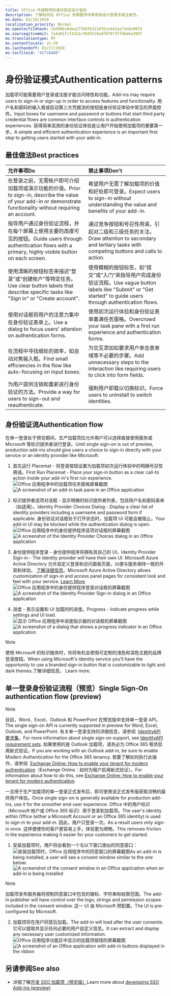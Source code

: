 ```yaml
---
title: Office 外接程序的身份验证设计准则
description: 了解如何在 Office 外接程序中直观地设计登录页或注册页。
ms.date: 03/19/2019
localization_priority: Normal
ms.openlocfilehash: cbd90bc6eba277b0fb313df6ce442aa73e8a997d
ms.sourcegitcommit: fa4e81fcf41b1c39d5516edf078f3ffdbd4a3997
ms.translationtype: MT
ms.contentlocale: zh-CN
ms.lasthandoff: 03/17/2020
ms.locfileid: "42718480"
---
```

# <a name="authentication-patterns"></a><span data-ttu-id="43ea8-103">身份验证模式</span><span class="sxs-lookup"><span data-stu-id="43ea8-103">Authentication patterns</span></span>

<span data-ttu-id="43ea8-104">加载项可能需要用户登录或注册才能访问特性和功能。</span><span class="sxs-lookup"><span data-stu-id="43ea8-104">Add-ins may require users to sign-in or sign-up in order to access features and functionality.</span></span> <span data-ttu-id="43ea8-105">用户名和密码的输入框或启动第三方凭据流的按钮是身份验证体验中常见的界面控件。</span><span class="sxs-lookup"><span data-stu-id="43ea8-105">Input boxes for username and password or buttons that start third party credential flows are common interface controls in authentication experiences.</span></span> <span data-ttu-id="43ea8-106">获得简单高效的身份验证体验是让用户开始使用加载项的重要第一步。</span><span class="sxs-lookup"><span data-stu-id="43ea8-106">A simple and efficient authentication experience is an important first step to getting users started with your add-in.</span></span>

## <a name="best-practices"></a><span data-ttu-id="43ea8-107">最佳做法</span><span class="sxs-lookup"><span data-stu-id="43ea8-107">Best practices</span></span>

|<span data-ttu-id="43ea8-108">允许事项</span><span class="sxs-lookup"><span data-stu-id="43ea8-108">Do</span></span>|<span data-ttu-id="43ea8-109">禁止事项</span><span class="sxs-lookup"><span data-stu-id="43ea8-109">Don't</span></span>|
|:----|:----|
|<span data-ttu-id="43ea8-110">在登录之前，无需帐户即可介绍加载项或演示功能的价值。</span><span class="sxs-lookup"><span data-stu-id="43ea8-110">Prior to sign-in, describe the value of your add-in or demonstrate functionality without requiring an account.</span></span> |<span data-ttu-id="43ea8-111">希望用户无需了解加载项的价值和好处即可登录。</span><span class="sxs-lookup"><span data-stu-id="43ea8-111">Expect users to sign-in without understanding the value and benefits of your add-in.</span></span>|
|<span data-ttu-id="43ea8-112">指导用户通过身份验证流程，并在每个屏幕上使用主要的高度可见的按钮。</span><span class="sxs-lookup"><span data-stu-id="43ea8-112">Guide users through authentication flows with a primary, highly visible button on each screen.</span></span> |<span data-ttu-id="43ea8-113">通过竞争按钮和号召性用语，引起对二级和三级任务的关注。</span><span class="sxs-lookup"><span data-stu-id="43ea8-113">Draw attention to secondary and tertiary tasks with competing buttons and calls to action.</span></span>|
|<span data-ttu-id="43ea8-114">使用清晰的按钮标签来描述“登录”或“创建帐户”等特定任务。</span><span class="sxs-lookup"><span data-stu-id="43ea8-114">Use clear button labels that describe specific tasks like "Sign in" or "Create account".</span></span>   |<span data-ttu-id="43ea8-115">使用模糊的按钮标签，如“提交”或“入门”来指导用户完成身份验证流程。</span><span class="sxs-lookup"><span data-stu-id="43ea8-115">Use vague button labels like "Submit" or "Get started" to guide users through authentication flows.</span></span>|
|<span data-ttu-id="43ea8-116">使用对话框将用户的注意力集中在身份验证表单上。</span><span class="sxs-lookup"><span data-stu-id="43ea8-116">Use a dialog to focus users' attention on authentication forms.</span></span>    |<span data-ttu-id="43ea8-117">使用初次运行体验和身份验证表单塞满任务窗格。</span><span class="sxs-lookup"><span data-stu-id="43ea8-117">Overcrowd your task pane with a first run experience and authentication forms.</span></span>|
|<span data-ttu-id="43ea8-118">在流程中寻找细处的效率，如自动对焦输入框。</span><span class="sxs-lookup"><span data-stu-id="43ea8-118">Find small efficiencies in the flow like auto-focusing on input boxes.</span></span> |<span data-ttu-id="43ea8-119">为交互添加如要求用户单击表单域等不必要的步骤。</span><span class="sxs-lookup"><span data-stu-id="43ea8-119">Add unnecessary steps to the interaction like requiring users to click into form fields.</span></span>|
|<span data-ttu-id="43ea8-120">为用户提供注销和重新进行身份验证的方法。</span><span class="sxs-lookup"><span data-stu-id="43ea8-120">Provide a way for users to sign-out and reauthenticate.</span></span>    |<span data-ttu-id="43ea8-121">强制用户卸载以切换标识。</span><span class="sxs-lookup"><span data-stu-id="43ea8-121">Force users to uninstall to switch identities.</span></span>|

## <a name="authentication-flow"></a><span data-ttu-id="43ea8-122">身份验证流</span><span class="sxs-lookup"><span data-stu-id="43ea8-122">Authentication flow</span></span>

<span data-ttu-id="43ea8-123">在单一登录处于预览期间，生产加载项应允许用户可以选择直接使用服务或 Microsoft 等标识提供者进行登录。</span><span class="sxs-lookup"><span data-stu-id="43ea8-123">Until single sign-on is out of preview, production add-ins should give users a choice to sign-in directly with your service or an identity provider like Microsoft.</span></span>

1. <span data-ttu-id="43ea8-124">首先运行 Placemat - 将登录按钮设置为加载项初次运行体验中的明确号召性用语。</span><span class="sxs-lookup"><span data-stu-id="43ea8-124">First Run Placemat - Place your sign-in button as a clear call-to action inside your add-in's first run experience.</span></span>
<span data-ttu-id="43ea8-125">![Office 应用程序中的加载项任务窗格屏幕截图](../images/add-in-fre-value-placemat.png)</span><span class="sxs-lookup"><span data-stu-id="43ea8-125">![A screenshot of an add-in task pane in an Office application](../images/add-in-fre-value-placemat.png)</span></span>

2. <span data-ttu-id="43ea8-126">标识提供者选项对话框 - 显示明确的标识提供者列表，包括用户名和密码表单（如适用）。</span><span class="sxs-lookup"><span data-stu-id="43ea8-126">Identity Provider Choices Dialog - Display a clear list of identity providers including a username and password form if applicable.</span></span> <span data-ttu-id="43ea8-127">身份验证对话框处于打开状态时，加载项 UI 可能会被阻止。</span><span class="sxs-lookup"><span data-stu-id="43ea8-127">Your add-in UI may be blocked while the authentication dialog is open.</span></span>
<span data-ttu-id="43ea8-128">![Office 应用程序中的身份提供程序选项对话框的屏幕截图](../images/add-in-auth-choices-dialog.png)</span><span class="sxs-lookup"><span data-stu-id="43ea8-128">![A screenshot of the Identity Provider Choices dialog in an Office application](../images/add-in-auth-choices-dialog.png)</span></span>



3. <span data-ttu-id="43ea8-129">身份提供程序登录 - 身份提供程序将拥有其自己的 UI。</span><span class="sxs-lookup"><span data-stu-id="43ea8-129">Identity Provider Sign-in - The identity provider will have their own UI.</span></span> <span data-ttu-id="43ea8-130">Microsoft Azure Active Directory 允许自定义登录和访问面板页面，以便与服务保持一致的外观和体验。 [了解详细信息](/azure/active-directory/fundamentals/customize-branding)。</span><span class="sxs-lookup"><span data-stu-id="43ea8-130">Microsoft Azure Active Directory allows customization of sign-in and access panel pages for consistent look and feel with your service. [Learn More](/azure/active-directory/fundamentals/customize-branding).</span></span>
<span data-ttu-id="43ea8-131">![Office 应用程序中的身份提供程序登录对话框的屏幕截图](../images/add-in-auth-identity-sign-in.png)</span><span class="sxs-lookup"><span data-stu-id="43ea8-131">![A screenshot of the Identity Provider Sign-in dialog in an Office application](../images/add-in-auth-identity-sign-in.png)</span></span>

4. <span data-ttu-id="43ea8-132">进度 - 表示设置和 UI 加载时的进度。</span><span class="sxs-lookup"><span data-stu-id="43ea8-132">Progress - Indicate progress while settings and UI load.</span></span>
<span data-ttu-id="43ea8-133">![显示 Office 应用程序中进度指示器的对话框的屏幕截图](../images/add-in-auth-modal-interstitial.png)</span><span class="sxs-lookup"><span data-stu-id="43ea8-133">![A screenshot of a dialog that shows a progress indicator in an Office application](../images/add-in-auth-modal-interstitial.png)</span></span>

> [!NOTE] 
> <span data-ttu-id="43ea8-134">使用 Microsoft 的标识服务时，你将有机会使用可定制的浅色和深色主题的品牌登录按钮。</span><span class="sxs-lookup"><span data-stu-id="43ea8-134">When using Microsoft's Identity service you'll have the opportunity to use a branded sign-in button that is customizable to light and dark themes.</span></span><span data-ttu-id="43ea8-135">了解详细信息。</span><span class="sxs-lookup"><span data-stu-id="43ea8-135"> Learn more.</span></span>

## <a name="single-sign-on-authentication-flow-preview"></a><span data-ttu-id="43ea8-136">单一登录身份验证流程（预览）</span><span class="sxs-lookup"><span data-stu-id="43ea8-136">Single Sign-On authentication flow (preview)</span></span>

> [!NOTE]
> <span data-ttu-id="43ea8-137">目前，Word、Excel、Outlook 和 PowerPoint 在预览版中支持单一登录 API。</span><span class="sxs-lookup"><span data-stu-id="43ea8-137">The single sign-on API is currently supported in preview for Word, Excel, Outlook, and PowerPoint.</span></span> <span data-ttu-id="43ea8-138">有关单一登录支持的详细信息，请参阅  [IdentityAPI 要求集](../reference/requirement-sets/identity-api-requirement-sets.md)。</span><span class="sxs-lookup"><span data-stu-id="43ea8-138">For more information about single sign-on support, see [IdentityAPI requirement sets](../reference/requirement-sets/identity-api-requirement-sets.md).</span></span> <span data-ttu-id="43ea8-139">如果使用的是 Outlook 加载项，请务必为 Office 365 租赁启用新式验证。</span><span class="sxs-lookup"><span data-stu-id="43ea8-139">If you are working with an Outlook add-in, be sure to enable Modern Authentication for the Office 365 tenancy.</span></span> <span data-ttu-id="43ea8-140">若要了解如何执行此操作，请参阅  [Exchange Online: How to enable your tenant for modern authentication](https://social.technet.microsoft.com/wiki/contents/articles/32711.exchange-online-how-to-enable-your-tenant-for-modern-authentication.aspx)（Exchange Online：如何为租户启用新式验证）。</span><span class="sxs-lookup"><span data-stu-id="43ea8-140">For information about how to do this, see [Exchange Online: How to enable your tenant for modern authentication](https://social.technet.microsoft.com/wiki/contents/articles/32711.exchange-online-how-to-enable-your-tenant-for-modern-authentication.aspx).</span></span>

<span data-ttu-id="43ea8-141">一旦用于生产加载项的单一登录正式发布后，即可使用该正式发布版获取流畅的最终用户体验。</span><span class="sxs-lookup"><span data-stu-id="43ea8-141">Once single sign-on is generally available for production add-ins, use it for the smoother end-user experience.</span></span> <span data-ttu-id="43ea8-142">Office 中的用户标识（Microsoft 帐户或 Office 365 标识）用于登录到加载项。</span><span class="sxs-lookup"><span data-stu-id="43ea8-142">The user's identity within Office (either a Microsoft Account or an Office 365 identity) is used to sign-in to your add-in.</span></span> <span data-ttu-id="43ea8-143">因此，用户只登录一次。</span><span class="sxs-lookup"><span data-stu-id="43ea8-143">As a result users only sign-in once.</span></span> <span data-ttu-id="43ea8-144">这样便使你的客户更容易上手，体验更为顺畅。</span><span class="sxs-lookup"><span data-stu-id="43ea8-144">This removes friction in the experience making it easier for your customers to get started.</span></span>

1. <span data-ttu-id="43ea8-145">安装加载项时，用户将会看到一个与以下窗口类似的同意窗口：![安装加载项时，Office 应用程序中的同意窗口的屏幕截图](../images/add-in-auth-SSO-consent-dialog.png)</span><span class="sxs-lookup"><span data-stu-id="43ea8-145">As an add-in is being installed, a user will see a consent window similar to the one below: ![A screenshot of the consent window in an Office application when an add-in is being installed](../images/add-in-auth-SSO-consent-dialog.png)</span></span>
> [!NOTE]
> <span data-ttu-id="43ea8-146">加载项发布服务器将控制同意窗口中包含的徽标、字符串和权限范围。</span><span class="sxs-lookup"><span data-stu-id="43ea8-146">The add-in publisher will have control over the logo, strings and permission scopes included in the consent window.</span></span> <span data-ttu-id="43ea8-147">这一 UI 由 Microsoft 预配置。</span><span class="sxs-lookup"><span data-stu-id="43ea8-147">The UI is pre-configured by Microsoft.</span></span>

2. <span data-ttu-id="43ea8-148">加载项将在用户同意后加载。</span><span class="sxs-lookup"><span data-stu-id="43ea8-148">The add-in will load after the user consents.</span></span> <span data-ttu-id="43ea8-149">它可以提取并显示任何必要的用户自定义信息。</span><span class="sxs-lookup"><span data-stu-id="43ea8-149">It can extract and display any necessary user customized information.</span></span>
<span data-ttu-id="43ea8-150">![Office 应用程序功能区中显示的加载项按钮的屏幕截图](../images/add-in-ribbon.png)</span><span class="sxs-lookup"><span data-stu-id="43ea8-150">![A screenshot of an Office application with add-in buttons displayed in the ribbon](../images/add-in-ribbon.png)</span></span>

## <a name="see-also"></a><span data-ttu-id="43ea8-151">另请参阅</span><span class="sxs-lookup"><span data-stu-id="43ea8-151">See also</span></span>

- <span data-ttu-id="43ea8-152">详细了解[开发 SSO 加载项（预览版）](../develop/sso-in-office-add-ins.md)</span><span class="sxs-lookup"><span data-stu-id="43ea8-152">Learn more about [developing SSO Add-ins (preview)](../develop/sso-in-office-add-ins.md)</span></span>
